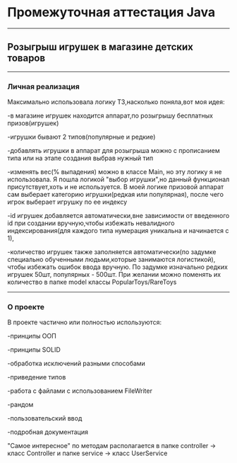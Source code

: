 # Промежуточная аттестация Java
__________________
## Розыгрыш игрушек в магазине детских товаров
__________________
### Личная реализация

Максимально использовала логику ТЗ,насколько поняла,вот моя идея:

-в магазине игрушек находится аппарат,по розыгрышу бесплатных призов(игрушек)

-игрушки бывают 2 типов(популярные и редкие)

-добавлять игрушки в аппарат для розыгрыша можно с прописанием типа или на этапе создания выбрав нужный тип

-изменять вес(% выпадения) можно в классе Main, но эту логику я не использовала. Я пошла логикой "выбор игрушки",но данный функционал присутствует,хоть и не используется. В моей логике призовой аппарат сам выберает категорию игрушки(редкая или популярная), после чего игрок выберает игрушку по ее индексу

-id игрушек добавляется автоматически,вне зависимости от введенного id при создании вручную,чтобы избежать невалидного индексирования(для каждого типа нумерация уникальна и начинается с 1),

-количество игрушек также заполняется автоматически(по задумке специально обученными людьми,которые занимаются логистикой), чтобы избежать ошибок ввода вручную. По задумке изначально редких игрушек 50шт, популярных - 500шт. При желании можно поменять их количество в папке model классы PopularToys/RareToys

__________________
### О проекте

В проекте частично или полностью используются:

-принципы ООП

-принципы SOLID

-обработка исключений разными способами

-приведение типов

-работа с файлами с использованием FileWriter

-рандом

-пользовательский ввод

-подробная документация


"Самое интересное" по методам располагается в папке controller -> класс Controller и папке service -> класс UserService